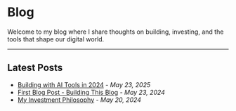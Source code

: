 # Blog

Welcome to my blog where I share thoughts on building, investing, and the tools that shape our digital world.

---

## Latest Posts

- [Building with AI Tools in 2024](/blog/posts/2025-05-23-building-with-ai-tools-in-2024.md) - *May 23, 2025*
- [First Blog Post - Building This Blog](/blog/posts/2024-05-23-building-this-blog.md) - *May 23, 2024*
- [My Investment Philosophy](/blog/posts/2024-05-20-investment-philosophy.md) - *May 20, 2024*